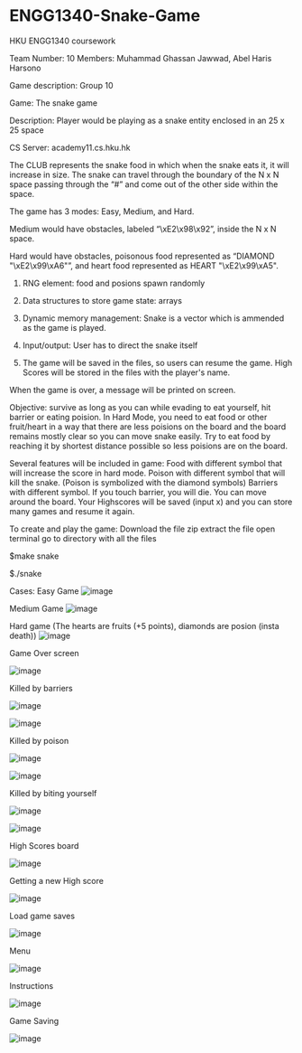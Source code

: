 # ENGG1340-Snake-Game
HKU ENGG1340 coursework

Team Number: 10
Members: Muhammad Ghassan Jawwad, Abel Haris Harsono





Game description:
Group 10

Game: The snake game

Description:
Player would be playing as a snake entity enclosed in an 25 x 25 space

CS Server: academy11.cs.hku.hk

The CLUB represents the snake food in which when the snake eats it, it will increase in size.
The snake can travel through the boundary of the N x N space passing through the “#” and come out of the other side within the space. 

The game has 3 modes: Easy, Medium, and Hard.

Medium would have obstacles, labeled “\xE2\x98\x92”,  inside the N x N space.

Hard would have obstacles, poisonous food represented as “DIAMOND "\xE2\x99\xA6"”, and heart food represented as HEART "\xE2\x99\xA5".

1. RNG element: food and posions spawn randomly

2. Data structures to store game state: arrays

3. Dynamic memory management: Snake is a vector which is ammended as the game is played.

4. Input/output: User has to direct the snake itself

5. The game will be saved in the files, so users can resume the game. High Scores will be stored in the files with the player's name.

When the game is over, a message will be printed on screen.

Objective: survive as long as you can while evading to eat yourself, hit barrier or eating poision. In Hard Mode, you need to eat food or other fruit/heart in a way that there are less poisions on the board and the board remains mostly clear so you can move snake easily. Try to eat food by reaching it by shortest distance possible so less poisions are on the board.

Several features will be included in game:
Food with different symbol that will increase the score in hard mode.
Poison with different symbol that will kill the snake. (Poison is symbolized with the diamond symbols)
Barriers with different symbol. If you touch barrier, you will die.
You can move around the board.
Your Highscores will be saved (input x) and you can store many games and resume it again.

To create and play the game:
Download the file zip
extract the file
open terminal
go to directory with all the files

$make snake

$./snake


Cases:
Easy Game
![image](https://user-images.githubusercontent.com/99369599/167259399-838f13d2-f500-4a09-86c7-730fd974105b.png)

Medium Game
![image](https://user-images.githubusercontent.com/99369599/167259422-5a0fc2b9-9833-4c76-99ba-553b461aeabb.png)

Hard game (The hearts are fruits (+5 points), diamonds are posion (insta death))
![image](https://user-images.githubusercontent.com/99369599/167259271-c8dfe7ab-9a82-4143-b923-f7ca09e8ebce.png)


Game Over screen

![image](https://user-images.githubusercontent.com/99369599/167259457-1f92cde9-1637-402a-83da-f0fa374bd2c0.png)

Killed by barriers

![image](https://user-images.githubusercontent.com/99369599/167259616-a1097992-c3f3-4f23-b112-b4ab3143a7b9.png)


![image](https://user-images.githubusercontent.com/99369599/167259457-1f92cde9-1637-402a-83da-f0fa374bd2c0.png)

Killed by poison

![image](https://user-images.githubusercontent.com/99369599/167259686-dd256463-878f-4e9f-aa29-025a28f17d7b.png)


![image](https://user-images.githubusercontent.com/99369599/167259457-1f92cde9-1637-402a-83da-f0fa374bd2c0.png)

Killed by biting yourself

![image](https://user-images.githubusercontent.com/99369599/167259760-57107b57-4f8f-46ad-a7e0-aa1e9c45665b.png)


![image](https://user-images.githubusercontent.com/99369599/167259457-1f92cde9-1637-402a-83da-f0fa374bd2c0.png)


High Scores board

![image](https://user-images.githubusercontent.com/99369599/167259732-de3f056a-e8d2-4cb7-b999-f097b45fd279.png)



Getting a new High score

![image](https://user-images.githubusercontent.com/99369599/167259537-cb487ad3-a755-4bf6-9f38-78bbb1a12036.png)

Load game saves

![image](https://user-images.githubusercontent.com/99369599/167259362-020dc68f-c9fd-4d15-bd79-42ca21245ee2.png)

Menu

![image](https://user-images.githubusercontent.com/99369599/167259311-3c6978bd-8945-4cee-8947-2c7a9d038434.png)

Instructions

![image](https://user-images.githubusercontent.com/99369599/167259333-c27a301b-646b-482b-9407-68992671fce0.png)


Game Saving

![image](https://user-images.githubusercontent.com/99369599/167259288-fd05d0f7-48ae-4e51-ae13-0914cb0d24ab.png)

